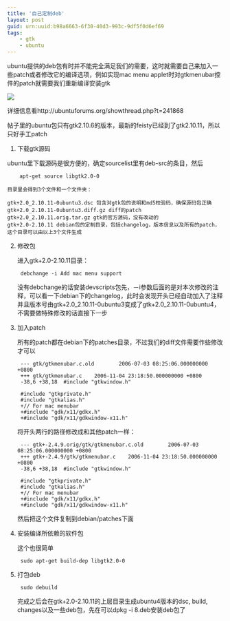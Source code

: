 ```yaml
---
title: '自己定制deb'
layout: post
guid: urn:uuid:b98a6663-6f30-40d3-993c-9df5f0d6ef69
tags:
    - gtk
    - ubuntu
---
```


ubuntu提供的deb包有时并不能完全满足我们的需要，这时就需要自己来加入一些patch或者修改它的编译选项，例如实现mac menu applet时对gtkmenubar控件的patch就需要我们重新编译安装gtk

![](http://farm1.static.flickr.com/180/465939707_6876bcf9cb.jpg)

详细信息看http://ubuntuforums.org/showthread.php?t=241868

帖子里的ubuntu包只有gtk2.10.6的版本，最新的feisty已经到了gtk2.10.11，所以只好手工patch

1. 下载gtk源码

  ubuntu里下载源码是很方便的，确定sourcelist里有deb-src的条目，然后

        apt-get source libgtk2.0-0

    目录里会得到3个文件和一个文件夹：

    gtk+2.0_2.10.11-0ubuntu3.dsc 包含对gtk包的说明和md5校验码，确保源码包正确
    gtk+2.0_2.10.11-0ubuntu3.diff.gz diff的patch
    gtk+2.0_2.10.11.orig.tar.gz gtk的官方源码，没有改动的
    gtk+2.0-2.10.11 debian包的定制目录，包括changelog，版本信息以及所有的patch，这个目录可以由以上3个文件生成

2. 修改包

    进入gtk+2.0-2.10.11目录：

        debchange -i Add mac menu support

    没有debchange的话安装devscripts包先，－i参数后面的是对本次修改的注释，可以看一下debian下的changelog，此时会发现开头已经自动加入了注释并且版本号由gtk+2.0_2.10.11-0ubuntu3变成了gtk+2.0_2.10.11-0ubuntu4，不需要做特殊修改的话直接下一步

3. 加入patch

    所有的patch都在debian下的patches目录，不过我们的diff文件需要作些修改才可以

        --- gtk/gtkmenubar.c.old        2006-07-03 08:25:06.000000000 +0800
        +++ gtk/gtkmenubar.c    2006-11-04 23:18:50.000000000 +0800
        -38,6 +38,18  #include "gtkwindow.h"

        #include "gtkprivate.h"
        #include "gtkalias.h"
        +// For mac menubar
        +#include "gdk/x11/gdkx.h"
        +#include "gdk/x11/gdkwindow-x11.h"

    将开头两行的路径修改成和其他patch一样：

        --- gtk+-2.4.9.orig/gtk/gtkmenubar.c.old        2006-07-03 08:25:06.000000000 +0800
        +++ gtk+-2.4.9/gtk/gtkmenubar.c    2006-11-04 23:18:50.000000000 +0800
        -38,6 +38,18  #include "gtkwindow.h"

        #include "gtkprivate.h"
        #include "gtkalias.h"
        +// For mac menubar
        +#include "gdk/x11/gdkx.h"
        +#include "gdk/x11/gdkwindow-x11.h"

    然后把这个文件复制到debian/patches下面

4. 安装编译所依赖的软件包

    这个也很简单

        sudo apt-get build-dep libgtk2.0-0

5. 打包deb

        sudo debuild

    完成之后会在gtk+2.0-2.10.11的上层目录生成ubuntu4版本的dsc, build, changes以及一些deb包，先在可以dpkg -i 8.deb安装deb包了

